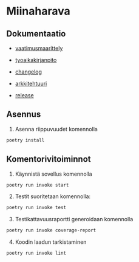 # Miinaharava

## Dokumentaatio

- [vaatimusmaarittely](https://github.com/justusmarttila/ot-harjoitustyo/blob/master/minesweeper-game/dokumentaatio/vaatimusmaarittely.md)

- [tyoaikakirjanpito](https://github.com/justusmarttila/ot-harjoitustyo/blob/master/minesweeper-game/dokumentaatio/tyoaikakirjanpito.md)

- [changelog](https://github.com/justusmarttila/ot-harjoitustyo/blob/master/minesweeper-game/dokumentaatio/changelog.md)

- [arkkitehtuuri](https://github.com/justusmarttila/ot-harjoitustyo/blob/master/minesweeper-game/dokumentaatio/arkkitehtuuri.md)

- [release](https://github.com/justusmarttila/ot-harjoitustyo/releases/tag/viikko5)

## Asennus

1. Asenna riippuvuudet komennolla 
```bash
poetry install
```
## Komentorivitoiminnot

1. Käynnistä sovellus komennolla
```bash
poetry run invoke start
```
2. Testit suoritetaan komennolla:
```bash
poetry run invoke test
```
3. Testikattavuusraportti generoidaan komennolla
```bash
poetry run invoke coverage-report
```
4. Koodin laadun tarkistaminen
```bash
poetry run invoke lint
```
